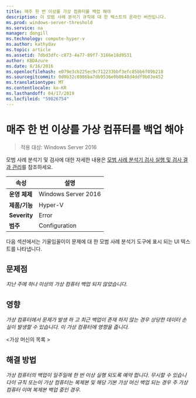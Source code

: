 ```yaml
---
title: 매주 한 번 이상를 가상 컴퓨터를 백업 해야
description: 이 모범 사례 분석기 규칙에 대 한 텍스트의 온라인 버전입니다.
ms.prod: windows-server-threshold
ms.service: na
manager: dongill
ms.technology: compute-hyper-v
ms.author: kathydav
ms.topic: article
ms.assetid: 7dbd3dfc-c873-4a77-89f7-3166e18d9531
author: KBDAzure
ms.date: 8/16/2016
ms.openlocfilehash: e079e3cb225ec9c712233bbf3efc85bb6f09b218
ms.sourcegitcommit: 0d0b32c8986ba7db9536e0b8648d4ddf9b03e452
ms.translationtype: MT
ms.contentlocale: ko-KR
ms.lasthandoff: 04/17/2019
ms.locfileid: "59826754"
---
```

# <a name="virtual-machines-should-be-backed-up-at-least-once-every-week"></a>매주 한 번 이상를 가상 컴퓨터를 백업 해야

>적용 대상: Windows Server 2016

모범 사례 분석기 및 검사에 대한 자세한 내용은 [모범 사례 분석기 검사 실행 및 검사 결과 관리](https://go.microsoft.com/fwlink/p/?LinkID=223177)를 참조하세요.  
  
|속성|설명|  
|-|-|  
|**운영 체제**|Windows Server 2016|  
|**제품/기능**|Hyper-V|  
|**Severity**|Error|  
|**범주**|Configuration|  
  
다음 섹션에서는 기울임꼴이이 문제에 대 한 모범 사례 분석기 도구에 표시 되는 UI 텍스트를 나타냅니다.  
  
## <a name="issue"></a>문제점  
*지난 주에 하나 이상의 가상 컴퓨터 백업 되지 않았습니다.*  
  
## <a name="impact"></a>영향  
*가상 컴퓨터에서 문제가 발생 하 고 최근 백업이 존재 하지 않는 경우 상당한 데이터 손실이 발생할 수 있습니다. 이 가상 컴퓨터에 영향을 줍니다.*  
  
\<가상 머신의 목록 >  
  
## <a name="resolution"></a>해결 방법  
*가상 컴퓨터의 백업이 일주일에 한 번 이상 실행 되도록 예약 합니다. 무시할 수 있습니다이 규칙 또는이 가상 컴퓨터는 복제본 및 해당 기본 가상 머신 백업 되는 경우 주 가상 컴퓨터 이며 복제본 백업 중인 경우.*  
  


